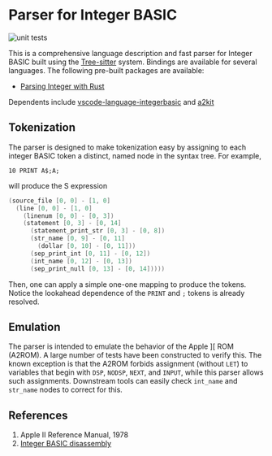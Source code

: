 Parser for Integer BASIC
==========================

![unit tests](https://github.com/dfgordon/tree-sitter-integerbasic/actions/workflows/node.js.yml/badge.svg)

This is a comprehensive language description and fast parser for Integer BASIC built using the [Tree-sitter](https://tree-sitter.github.io/tree-sitter/) system.  Bindings are available for several languages.  The following pre-built packages are available:

* [Parsing Integer with Rust](https://crates.io/crates/tree-sitter-integerbasic)

Dependents include [vscode-language-integerbasic](https://github.com/dfgordon/vscode-language-integerbasic) and [a2kit](https://github.com/dfgordon/a2kit)

Tokenization
-----------------

The parser is designed to make tokenization easy by assigning to each integer BASIC token a distinct, named node in the syntax tree.  For example,
```bas
10 PRINT A$;A;
```
will produce the S expression
```s
(source_file [0, 0] - [1, 0]
  (line [0, 0] - [1, 0]
    (linenum [0, 0] - [0, 3])
    (statement [0, 3] - [0, 14]
      (statement_print_str [0, 3] - [0, 8])
      (str_name [0, 9] - [0, 11]
        (dollar [0, 10] - [0, 11]))
      (sep_print_int [0, 11] - [0, 12])
      (int_name [0, 12] - [0, 13])
      (sep_print_null [0, 13] - [0, 14]))))
```
Then, one can apply a simple one-one mapping to produce the tokens.  Notice the lookahead dependence of the `PRINT` and `;` tokens is already resolved.

Emulation
---------------

The parser is intended to emulate the behavior of the Apple ][ ROM (A2ROM).  A large number of tests have been constructed to verify this.  The known exception is that the A2ROM forbids assignment (without `LET`) to variables that begin with `DSP`, `NODSP`, `NEXT`, and `INPUT`, while this parser allows such assignments.  Downstream tools can easily check `int_name` and `str_name` nodes to correct for this.

References
-----------

1. Apple II Reference Manual, 1978
2. [Integer BASIC disassembly](https://www.callapple.org/docs/ap2/special/integerbasic.pdf)